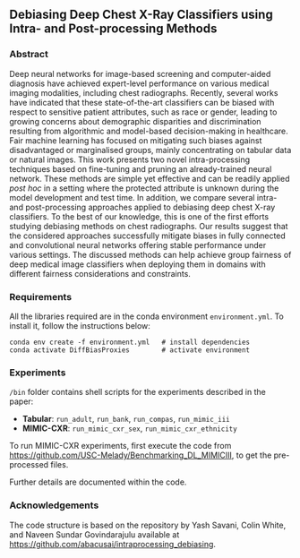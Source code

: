 ## Debiasing Deep Chest X-Ray Classifiers using Intra- and Post-processing Methods

### Abstract
Deep neural networks for image-based screening and computer-aided diagnosis have achieved expert-level performance on various medical imaging modalities, including chest radiographs. Recently, several works have indicated that these state-of-the-art classifiers can be biased with respect to sensitive patient attributes, such as race or gender, leading to growing concerns about demographic disparities and discrimination resulting from algorithmic and model-based decision-making in healthcare. Fair machine learning has focused on mitigating such biases against disadvantaged or marginalised groups, mainly concentrating on tabular data or natural images. This work presents two novel intra-processing techniques based on fine-tuning and pruning an already-trained neural network. These methods are simple yet effective and can be readily applied *post hoc* in a setting where the protected attribute is unknown during the model development and test time. In addition, we compare several intra- and post-processing approaches applied to debiasing deep chest X-ray classifiers. To the best of our knowledge, this is one of the first efforts studying debiasing methods on chest radiographs. Our results suggest that the considered approaches successfully mitigate biases in fully connected and convolutional neural networks offering stable performance under various settings. The discussed methods can help achieve group fairness of deep medical image classifiers when deploying them in domains with different fairness considerations and constraints.

### Requirements
All the libraries required are in the conda environment `environment.yml`. To install it, follow the instructions below:
```
conda env create -f environment.yml   # install dependencies
conda activate DiffBiasProxies        # activate environment
```

### Experiments
`/bin` folder contains shell scripts for the experiments described in the paper:
- **Tabular**: `run_adult`, `run_bank`, `run_compas`, `run_mimic_iii`
- **MIMIC-CXR**: `run_mimic_cxr_sex`, `run_mimic_cxr_ethnicity`

To run MIMIC-CXR experiments, first execute the code from https://github.com/USC-Melady/Benchmarking_DL_MIMICIII, to get the pre-processed files.

Further details are documented within the code.

### Acknowledgements
The code structure is based on the repository by Yash Savani, Colin White, and Naveen Sundar Govindarajulu available at https://github.com/abacusai/intraprocessing_debiasing.
